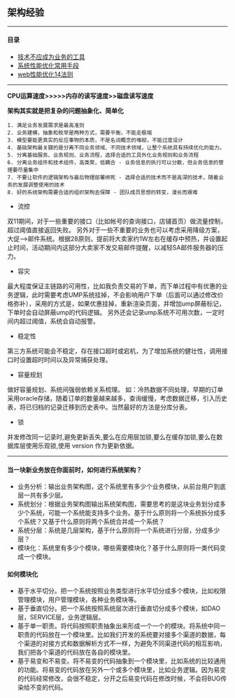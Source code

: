 ## 架构经验

---

#### 目录

*	[技术不应成为业务的工具](https://app.yinxiang.com/Home.action#n=376d7f6d-22a8-4092-a340-4a7d62d8baa9&ses=4&sh=2&sds=5&)
*	[系统性能优化常用手段](http://blog.csdn.net/itomge/article/details/21649489)
*	[web性能优化14法则](http://blog.csdn.net/itomge/article/details/8712102)

----
**CPU运算速度>>>>>内存的读写速度>>磁盘读写速度**

**架构其实就是把复杂的问题抽象化、简单化**


```
1. 满足业务发展需求是最高准则
2. 业务建模，抽象和枚举是两种方式，需要平衡，不能走极端
3. 模型要能更真实的反应事物的本质，不是名词概念的堆砌，不能过度设计
4. 基础架构最关键的是分离不同业务领域、不同技术领域，让整个系统具有持续优化的能力。
5. 分离基础服务、业务规则、业务流程，选择合适的工具外化业务规则和业务流程
6. 分离业务组件和技术组件，高类聚，低耦合 - 业务信息的执行可以分散，但业务信息的管理要尽量集中
7. 不要让软件的逻辑架构与最后物理部署绑死 - 选择合适的技术而不是高深的技术，随着业务的发展调整使用的技术
8. 好的系统架构需要合适的组织架构去保障 - 团队成员思想的转变，漫长而艰难
```
* 流控
双11期间，对于一些重要的接口（比如帐号的查询接口，店铺首页）做流量控制，超过阈值直接返回失败。另外对于一些不重要的业务也可以考虑采用降级方案，大促—>邮件系统。根据28原则，提前将大卖家约1W左右在缓存中预热，并设置起止时间，活动期间内这部分大卖家不发交易邮件提醒，以减轻SA邮件服务器的压力。
* 容灾
最大程度保证主链路的可用性，比如我负责交易的下单，而下单过程中有优惠的业务逻辑，此时需要考虑UMP系统挂掉，不会影响用户下单（后面可以通过修改价格弥补），采用的方式是，如果优惠挂掉，重新渲染页面，并增加ump屏蔽标记，下单时会自动屏蔽ump的代码逻辑。另外还会记录ump系统不可用次数，一定时间内超过阈值，系统会自动报警。
* 稳定性
第三方系统可能会不稳定，存在接口超时或宕机，为了增加系统的健壮性，调用接口时设置超时时间以及异常捕获处理。
* 容量规划
做好容量规划、系统间强弱依赖关系梳理。
如：冷热数据不同处理，早期的订单采用oracle存储，随着订单的数量越来越多，查询缓慢，考虑数据迁移，引入历史表，将已归档的记录迁移到历史表中。当然最好的方法是分库分表。

* 锁

并发修改同一记录时,避免更新丢失,要么在应用层加锁,要么在缓存加锁,要么在数据库层使用乐观锁,使用 version 作为更新依据。


---

#### 当一块新业务放在你面前时，如何进行系统架构？
* 业务分析：输出业务架构图，这个系统里有多少个业务模块，从前台用户到底层一共有多少层。
* 系统划分：根据业务架构图输出系统架构图，需要思考的是这块业务划分成多少个系统，可能一个系统能支持多个业务。基于什么原则将一个系统拆分成多个系统？又基于什么原则将两个系统合并成一个系统？
* 系统分层：系统是几层架构，基于什么原则将一个系统进行分层，分成多少层？
* 模块化：系统里有多少个模块，哪些需要模块化？基于什么原则将一类代码变成一个模块。


#### 如何模块化

* 基于水平切分。把一个系统按照业务类型进行水平切分成多个模块，比如权限管理模块，用户管理模块，各种业务模块等。
* 基于垂直切分。把一个系统按照系统层次进行垂直切分成多个模块，如DAO层，SERVICE层，业务逻辑层。
* 基于单一职责。将代码按照职责抽象出来形成一个一个的模块。将系统中同一职责的代码放在一个模块里。比如我们开发的系统要对接多个渠道的数据，每个渠道的对接方式和数据解析方式不一样，为避免不同渠道代码的相互影响，我们把各个渠道的代码放在各自的模块里。
* 基于易变和不易变。将不易变的代码抽象到一个模块里，比如系统的比较通用的功能。将易变的代码放在另外一个或多个模块里，比如业务逻辑。因为易变的代码经常修改，会很不稳定，分开之后易变代码在修改时候，不会将BUG传染给不变的代码。



